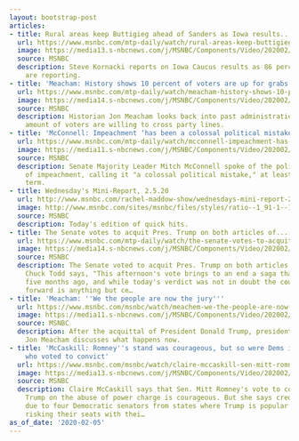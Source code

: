```yaml
---
layout: bootstrap-post
articles:
- title: Rural areas keep Buttigieg ahead of Sanders as Iowa results...
  url: https://www.msnbc.com/mtp-daily/watch/rural-areas-keep-buttigieg-ahead-of-sanders-as-iowa-results-trickle-in-78193733655
  image: https://media13.s-nbcnews.com/j/MSNBC/Components/Video/202002/n_mtpd_full_kornacki_200205_1920x1080.nbcnews-fp-1200-630.jpg
  source: MSNBC
  description: Steve Kornacki reports on Iowa Caucus results as 86 percent of precincts
    are reporting.
- title: 'Meacham: History shows 10 percent of voters are up for grabs'
  url: https://www.msnbc.com/mtp-daily/watch/meacham-history-shows-10-percent-of-voters-are-up-for-grabs-78192197566
  image: https://media14.s-nbcnews.com/j/MSNBC/Components/Video/202002/n_mtpd_clip_meacham_200205_1920x1080.nbcnews-fp-1200-630.jpg
  source: MSNBC
  description: Historian Jon Meacham looks back into past administrations to see what
    amount of voters are willing to cross party lines.
- title: 'McConnell: Impeachment ‘has been a colossal political mistake’'
  url: https://www.msnbc.com/mtp-daily/watch/mcconnell-impeachment-has-been-a-colossal-political-mistake-78189125849
  image: https://media11.s-nbcnews.com/j/MSNBC/Components/Video/202002/n_mtpd_clip_mcconnellmistake_200205_1920x1080.nbcnews-fp-1200-630.jpg
  source: MSNBC
  description: Senate Majority Leader Mitch McConnell spoke of the political consequences
    of impeachment, calling it "a colossal political mistake," at least in the short
    term.
- title: Wednesday's Mini-Report, 2.5.20
  url: http://www.msnbc.com/rachel-maddow-show/wednesdays-mini-report-2520
  image: http://www.msnbc.com/sites/msnbc/files/styles/ratio--1_91-1--1200x630/public/maddow_theminireport_general.png?itok=yLUr4wsw
  source: MSNBC
  description: Today's edition of quick hits.
- title: The Senate votes to acquit Pres. Trump on both articles of...
  url: https://www.msnbc.com/mtp-daily/watch/the-senate-votes-to-acquit-pres-trump-on-both-articles-of-impeachment-78188102001
  image: https://media14.s-nbcnews.com/j/MSNBC/Components/Video/202002/n_mtpd_clip_chuckacquitopen_200205_1920x1080.nbcnews-fp-1200-630.jpg
  source: MSNBC
  description: The Senate voted to acquit Pres. Trump on both articles of impeachment.
    Chuck Todd says, "This afternoon's vote brings to an end a saga that began nearly
    five months ago, and while today's verdict was not in doubt the country's path
    forward is anything but ce…
- title: 'Meacham: ''We the people are now the jury'''
  url: https://www.msnbc.com/msnbc/watch/meachem-we-the-people-are-now-the-jury-78188101966
  image: https://media11.s-nbcnews.com/j/MSNBC/Components/Video/202002/n_msnbc_wethepeople_200205_1920x1080.nbcnews-fp-1200-630.jpg
  source: MSNBC
  description: After the acquittal of President Donald Trump, presidential historian
    Jon Meacham discusses what happens now.
- title: 'McCaskill: Romney''s stand was courageous, but so were Dems in red states
    who voted to convict'
  url: https://www.msnbc.com/msnbc/watch/claire-mccaskill-sen-mitt-romney-s-stand-was-courageous-but-so-were-democrats-in-red-states-who-voted-to-convict-78187077998
  image: https://media13.s-nbcnews.com/j/MSNBC/Components/Video/202002/n_msnbc_McCaskillRedDems_200205_1920x1080.nbcnews-fp-1200-630.jpg
  source: MSNBC
  description: Claire McCaskill says that Sen. Mitt Romney's vote to convict President
    Trump on the abuse of power charge is courageous. But she says credit is also
    due to four Democratic senators from states where Trump is popular who could be
    risking their seats with thei…
as_of_date: '2020-02-05'
---
```


